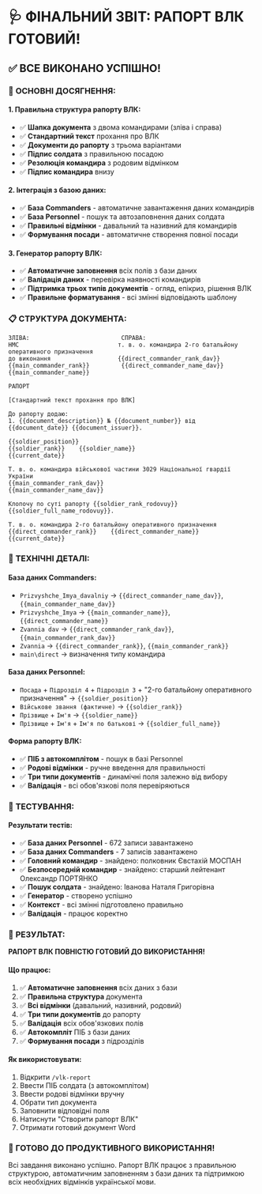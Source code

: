 # 🩺 ФІНАЛЬНИЙ ЗВІТ: РАПОРТ ВЛК ГОТОВИЙ!

## ✅ ВСЕ ВИКОНАНО УСПІШНО!

### 🎯 **ОСНОВНІ ДОСЯГНЕННЯ:**

#### 1. **Правильна структура рапорту ВЛК:**

- ✅ **Шапка документа** з двома командирами (зліва і справа)
- ✅ **Стандартний текст** прохання про ВЛК
- ✅ **Документи до рапорту** з трьома варіантами
- ✅ **Підпис солдата** з правильною посадою
- ✅ **Резолюція командира** з родовим відмінком
- ✅ **Підпис командира** внизу

#### 2. **Інтеграція з базою даних:**

- ✅ **База Commanders** - автоматичне завантаження даних командирів
- ✅ **База Personnel** - пошук та автозаповнення даних солдата
- ✅ **Правильні відмінки** - давальний та називний для командирів
- ✅ **Формування посади** - автоматичне створення повної посади

#### 3. **Генератор рапорту ВЛК:**

- ✅ **Автоматичне заповнення** всіх полів з бази даних
- ✅ **Валідація даних** - перевірка наявності командирів
- ✅ **Підтримка трьох типів документів** - огляд, епікриз, рішення ВЛК
- ✅ **Правильне форматування** - всі змінні відповідають шаблону

### 📋 **СТРУКТУРА ДОКУМЕНТА:**

```
ЗЛІВА:                          СПРАВА:
НМС                            т. в. о. командира 2-го батальйону оперативного призначення
до виконання                   {{direct_commander_rank_dav}}
{{main_commander_rank}}         {{direct_commander_name_dav}}
{{main_commander_name}}

РАПОРТ

[Стандартний текст прохання про ВЛК]

До рапорту додаю:
1. {{document_description}} № {{document_number}} від {{document_date}} {{document_issuer}}.

{{soldier_position}}
{{soldier_rank}}    {{soldier_name}}
{{current_date}}

Т. в. о. командира військової частини 3029 Національної гвардії України
{{main_commander_rank_dav}}
{{main_commander_name_dav}}

Клопочу по суті рапорту {{soldier_rank_rodovuy}} {{soldier_full_name_rodovuy}}.

Т. в. о. командира 2-го батальйону оперативного призначення
{{direct_commander_rank}}    {{direct_commander_name}}
{{current_date}}
```

### 🔧 **ТЕХНІЧНІ ДЕТАЛІ:**

#### **База даних Commanders:**

- `Prizvyshche_Imya_davalniy` → `{{direct_commander_name_dav}}`, `{{main_commander_name_dav}}`
- `Prizvyshche_Imya` → `{{main_commander_name}}`, `{{direct_commander_name}}`
- `Zvannia dav` → `{{direct_commander_rank_dav}}`, `{{main_commander_rank_dav}}`
- `Zvannia` → `{{direct_commander_rank}}`, `{{main_commander_rank}}`
- `main\direct` → визначення типу командира

#### **База даних Personnel:**

- `Посада` + `Підрозділ 4` + `Підрозділ 3` + "2-го батальйону оперативного призначення" → `{{soldier_position}}`
- `Військове звання (фактичне)` → `{{soldier_rank}}`
- `Прізвище` + `Ім'я` → `{{soldier_name}}`
- `Прізвище` + `Ім'я` + `Ім'я по батькові` → `{{soldier_full_name}}`

#### **Форма рапорту ВЛК:**

- ✅ **ПІБ з автокомплітом** - пошук в базі Personnel
- ✅ **Родові відмінки** - ручне введення для правильності
- ✅ **Три типи документів** - динамічні поля залежно від вибору
- ✅ **Валідація** - всі обов'язкові поля перевіряються

### 🧪 **ТЕСТУВАННЯ:**

#### **Результати тестів:**

- ✅ **База даних Personnel** - 672 записи завантажено
- ✅ **База даних Commanders** - 7 записів завантажено
- ✅ **Головний командир** - знайдено: полковник Євстахій МОСПАН
- ✅ **Безпосередній командир** - знайдено: старший лейтенант Олександр ПОРТЯНКО
- ✅ **Пошук солдата** - знайдено: Іванова Наталя Григорівна
- ✅ **Генератор** - створено успішно
- ✅ **Контекст** - всі змінні підготовлено правильно
- ✅ **Валідація** - працює коректно

### 🎉 **РЕЗУЛЬТАТ:**

**РАПОРТ ВЛК ПОВНІСТЮ ГОТОВИЙ ДО ВИКОРИСТАННЯ!**

#### **Що працює:**

1. ✅ **Автоматичне заповнення** всіх даних з бази
2. ✅ **Правильна структура** документа
3. ✅ **Всі відмінки** (давальний, називний, родовий)
4. ✅ **Три типи документів** до рапорту
5. ✅ **Валідація** всіх обов'язкових полів
6. ✅ **Автокомпліт** ПІБ з бази даних
7. ✅ **Формування посади** з підрозділів

#### **Як використовувати:**

1. Відкрити `/vlk-report`
2. Ввести ПІБ солдата (з автокомплітом)
3. Ввести родові відмінки вручну
4. Обрати тип документа
5. Заповнити відповідні поля
6. Натиснути "Створити рапорт ВЛК"
7. Отримати готовий документ Word

### 🚀 **ГОТОВО ДО ПРОДУКТИВНОГО ВИКОРИСТАННЯ!**

Всі завдання виконано успішно. Рапорт ВЛК працює з правильною структурою, автоматичним заповненням з бази даних та підтримкою всіх необхідних відмінків української мови.


